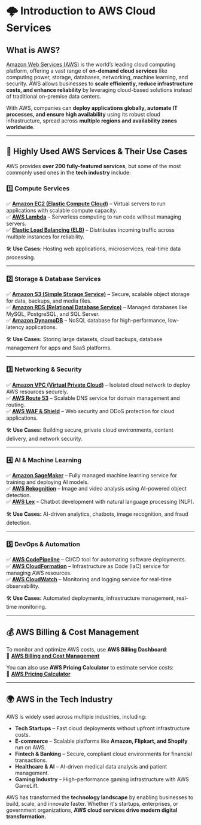 # **🌩️ Introduction to AWS Cloud Services**

## **What is AWS?**  
[Amazon Web Services (AWS)](https://aws.amazon.com/) is the world’s leading cloud computing platform, offering a vast range of **on-demand cloud services** like computing power, storage, databases, networking, machine learning, and security. AWS allows businesses to **scale efficiently, reduce infrastructure costs, and enhance reliability** by leveraging cloud-based solutions instead of traditional on-premise data centers.

With AWS, companies can **deploy applications globally, automate IT processes, and ensure high availability** using its robust cloud infrastructure, spread across **multiple regions and availability zones worldwide**.

---

## **🚀 Highly Used AWS Services & Their Use Cases**  

AWS provides **over 200 fully-featured services**, but some of the most commonly used ones in the **tech industry** include:

### **1️⃣ Compute Services**  
✅ [**Amazon EC2 (Elastic Compute Cloud)**](https://aws.amazon.com/ec2/) – Virtual servers to run applications with scalable compute capacity.  
✅ [**AWS Lambda**](https://aws.amazon.com/lambda/) – Serverless computing to run code without managing servers.  
✅ [**Elastic Load Balancing (ELB)**](https://aws.amazon.com/elasticloadbalancing/) – Distributes incoming traffic across multiple instances for reliability.  

🛠 **Use Cases:** Hosting web applications, microservices, real-time data processing.

---

### **2️⃣ Storage & Database Services**  
✅ [**Amazon S3 (Simple Storage Service)**](https://aws.amazon.com/s3/) – Secure, scalable object storage for data, backups, and media files.  
✅ [**Amazon RDS (Relational Database Service)**](https://aws.amazon.com/rds/) – Managed databases like MySQL, PostgreSQL, and SQL Server.  
✅ [**Amazon DynamoDB**](https://aws.amazon.com/dynamodb/) – NoSQL database for high-performance, low-latency applications.  

🛠 **Use Cases:** Storing large datasets, cloud backups, database management for apps and SaaS platforms.

---

### **3️⃣ Networking & Security**  
✅ [**Amazon VPC (Virtual Private Cloud)**](https://aws.amazon.com/vpc/) – Isolated cloud network to deploy AWS resources securely.  
✅ [**AWS Route 53**](https://aws.amazon.com/route53/) – Scalable DNS service for domain management and routing.  
✅ [**AWS WAF & Shield**](https://aws.amazon.com/waf/) – Web security and DDoS protection for cloud applications.  

🛠 **Use Cases:** Building secure, private cloud environments, content delivery, and network security.

---

### **4️⃣ AI & Machine Learning**  
✅ [**Amazon SageMaker**](https://aws.amazon.com/sagemaker/) – Fully managed machine learning service for training and deploying AI models.  
✅ [**AWS Rekognition**](https://aws.amazon.com/rekognition/) – Image and video analysis using AI-powered object detection.  
✅ [**AWS Lex**](https://aws.amazon.com/lex/) – Chatbot development with natural language processing (NLP).  

🛠 **Use Cases:** AI-driven analytics, chatbots, image recognition, and fraud detection.

---

### **5️⃣ DevOps & Automation**  
✅ [**AWS CodePipeline**](https://aws.amazon.com/codepipeline/) – CI/CD tool for automating software deployments.  
✅ [**AWS CloudFormation**](https://aws.amazon.com/cloudformation/) – Infrastructure as Code (IaC) service for managing AWS resources.  
✅ [**AWS CloudWatch**](https://aws.amazon.com/cloudwatch/) – Monitoring and logging service for real-time observability.  

🛠 **Use Cases:** Automated deployments, infrastructure management, real-time monitoring.

---

## **💰 AWS Billing & Cost Management**  
To monitor and optimize AWS costs, use **AWS Billing Dashboard**:  
🔗 [**AWS Billing and Cost Management**](https://aws.amazon.com/aws-cost-management/)  

You can also use **AWS Pricing Calculator** to estimate service costs:  
🔗 [**AWS Pricing Calculator**](https://calculator.aws/)

---

## **🌍 AWS in the Tech Industry**  
AWS is widely used across multiple industries, including:  

- **Tech Startups** – Fast cloud deployments without upfront infrastructure costs.  
- **E-commerce** – Scalable platforms like **Amazon, Flipkart, and Shopify** run on AWS.  
- **Fintech & Banking** – Secure, compliant cloud environments for financial transactions.  
- **Healthcare & AI** – AI-driven medical data analysis and patient management.  
- **Gaming Industry** – High-performance gaming infrastructure with AWS GameLift.  

AWS has transformed the **technology landscape** by enabling businesses to build, scale, and innovate faster. Whether it's startups, enterprises, or government organizations, **AWS cloud services drive modern digital transformation.**




